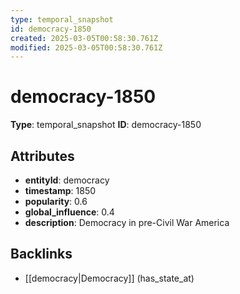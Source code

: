 ```yaml
---
type: temporal_snapshot
id: democracy-1850
created: 2025-03-05T00:58:30.761Z
modified: 2025-03-05T00:58:30.761Z
---
```


# democracy-1850

**Type**: temporal_snapshot
**ID**: democracy-1850

## Attributes

- **entityId**: democracy
- **timestamp**: 1850
- **popularity**: 0.6
- **global_influence**: 0.4
- **description**: Democracy in pre-Civil War America

## Backlinks

- [[democracy|Democracy]] (has_state_at)

